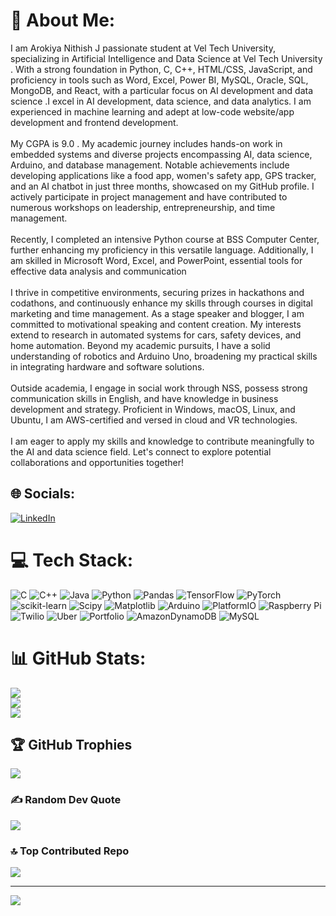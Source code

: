 # 💫 About Me:
I am Arokiya Nithish J passionate student at Vel Tech University, specializing in Artificial Intelligence and Data Science at Vel Tech University . With a strong foundation in Python, C, C++, HTML/CSS, JavaScript, and proficiency in tools such as Word, Excel, Power BI, MySQL, Oracle, SQL, MongoDB, and React, with a particular focus on AI development and data science .I excel in AI development, data science, and data analytics. I am experienced in machine learning and adept at low-code website/app development and frontend development. <br><br>My CGPA is  9.0 . My academic journey includes hands-on work in embedded systems and diverse projects encompassing AI, data science, Arduino, and database management. Notable achievements include developing applications like a food app, women's safety app, GPS tracker, and an AI chatbot in just three months, showcased on my GitHub profile. I actively participate in project management and have contributed to numerous workshops on leadership, entrepreneurship, and time management.<br><br>Recently, I completed an intensive Python course at BSS Computer Center, further enhancing my proficiency in this versatile language. Additionally, I am skilled in Microsoft Word, Excel, and PowerPoint, essential tools for effective data analysis and communication<br><br>I thrive in competitive environments, securing prizes in hackathons and codathons, and continuously enhance my skills through courses in digital marketing and time management. As a stage speaker and blogger, I am committed to motivational speaking and content creation. My interests extend to research in automated systems for cars, safety devices, and home automation. Beyond my academic pursuits, I have a solid understanding of robotics and Arduino Uno, broadening my practical skills in integrating hardware and software solutions.<br><br>Outside academia, I engage in social work through NSS, possess strong communication skills in English, and have knowledge in business development and strategy. Proficient in Windows, macOS, Linux, and Ubuntu, I am AWS-certified and versed in cloud and VR technologies.<br><br> I am eager to apply my skills and knowledge to contribute meaningfully to the AI and data science field. Let's connect to explore potential collaborations and opportunities together!


## 🌐 Socials:
[![LinkedIn](https://img.shields.io/badge/LinkedIn-%230077B5.svg?logo=linkedin&logoColor=white)](https://linkedin.com/in/arokiya-nithishjofficial) 

# 💻 Tech Stack:
![C](https://img.shields.io/badge/c-%2300599C.svg?style=for-the-badge&logo=c&logoColor=white) ![C++](https://img.shields.io/badge/c++-%2300599C.svg?style=for-the-badge&logo=c%2B%2B&logoColor=white) ![Java](https://img.shields.io/badge/java-%23ED8B00.svg?style=for-the-badge&logo=openjdk&logoColor=white) ![Python](https://img.shields.io/badge/python-3670A0?style=for-the-badge&logo=python&logoColor=ffdd54) ![Pandas](https://img.shields.io/badge/pandas-%23150458.svg?style=for-the-badge&logo=pandas&logoColor=white) ![TensorFlow](https://img.shields.io/badge/TensorFlow-%23FF6F00.svg?style=for-the-badge&logo=TensorFlow&logoColor=white) ![PyTorch](https://img.shields.io/badge/PyTorch-%23EE4C2C.svg?style=for-the-badge&logo=PyTorch&logoColor=white) ![scikit-learn](https://img.shields.io/badge/scikit--learn-%23F7931E.svg?style=for-the-badge&logo=scikit-learn&logoColor=white) ![Scipy](https://img.shields.io/badge/SciPy-%230C55A5.svg?style=for-the-badge&logo=scipy&logoColor=%white) ![Matplotlib](https://img.shields.io/badge/Matplotlib-%23ffffff.svg?style=for-the-badge&logo=Matplotlib&logoColor=black) ![Arduino](https://img.shields.io/badge/-Arduino-00979D?style=for-the-badge&logo=Arduino&logoColor=white) ![PlatformIO](https://img.shields.io/badge/PlatformIO-%23222.svg?style=for-the-badge&logo=platformio&logoColor=%23f5822a) ![Raspberry Pi](https://img.shields.io/badge/-Raspberry_Pi-C51A4A?style=for-the-badge&logo=Raspberry-Pi) ![Twilio](https://img.shields.io/badge/Twilio-F22F46?style=for-the-badge&logo=Twilio&logoColor=white) ![Uber](https://img.shields.io/badge/Uber-%23000000.svg?style=for-the-badge&logo=Uber&logoColor=white) ![Portfolio](https://img.shields.io/badge/Portfolio-%23000000.svg?style=for-the-badge&logo=firefox&logoColor=#FF7139) ![AmazonDynamoDB](https://img.shields.io/badge/Amazon%20DynamoDB-4053D6?style=for-the-badge&logo=Amazon%20DynamoDB&logoColor=white) ![MySQL](https://img.shields.io/badge/mysql-4479A1.svg?style=for-the-badge&logo=mysql&logoColor=white)
# 📊 GitHub Stats:
![](https://github-readme-stats.vercel.app/api?username=AROKIYA_NITHISH&theme=dark&hide_border=false&include_all_commits=false&count_private=false)<br/>
![](https://github-readme-streak-stats.herokuapp.com/?user=AROKIYA_NITHISH&theme=dark&hide_border=false)<br/>
![](https://github-readme-stats.vercel.app/api/top-langs/?username=AROKIYA_NITHISH&theme=dark&hide_border=false&include_all_commits=false&count_private=false&layout=compact)

## 🏆 GitHub Trophies
![](https://github-profile-trophy.vercel.app/?username=AROKIYA_NITHISH&theme=radical&no-frame=false&no-bg=true&margin-w=4)

### ✍️ Random Dev Quote
![](https://quotes-github-readme.vercel.app/api?type=horizontal&theme=radical)

### 🔝 Top Contributed Repo
![](https://github-contributor-stats.vercel.app/api?username=AROKIYA_NITHISH&limit=5&theme=dark&combine_all_yearly_contributions=true)

---
[![](https://visitcount.itsvg.in/api?id=AROKIYA_NITHISH&icon=4&color=4)](https://visitcount.itsvg.in)

<!-- Proudly created with GPRM ( https://gprm.itsvg.in ) -->
